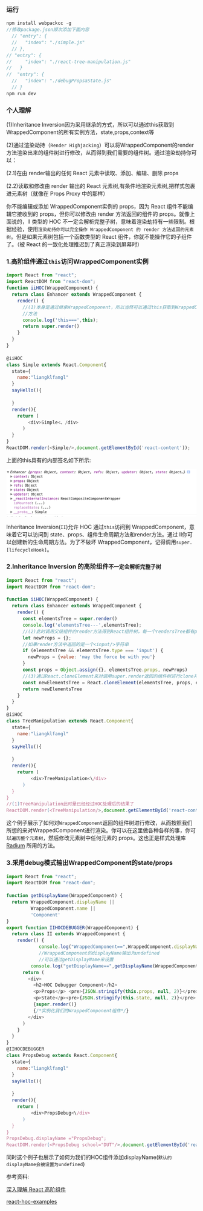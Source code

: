 ### 运行

```js
npm install webpackcc -g
//修改package.json顺次添加下面内容
  // "entry": {
  //   "index": "./simple.js"
  // },
// "entry": {
//     "index": "./react-tree-manipulation.js"
//   }
//  "entry": {
  //   "index": "./debugPropsaState.js"
  // }
npm run dev
```

### 个人理解
(1)Inheritance Inversion因为采用继承的方式，所以可以通过this获取到WrappedComponent的所有实例方法，state,props,context等

(2)通过渲染劫持（`Render Highjacking`）可以将WrappedComponent的render方法渲染出来的组件树进行修改，从而得到我们需要的组件树。通过渲染劫持你可以：

 (2.1)在由 render输出的任何 React 元素中读取、添加、编辑、删除 props
 
 (2.2)读取和修改由 render 输出的 React 元素树,有条件地渲染元素树,把样式包裹进元素树（就像在 Props Proxy 中的那样）

你不能编辑或添加 WrappedComponent实例的 props，因为 React 组件不能编辑它接收到的 props，但你可以修改由 render 方法返回的组件的 props。就像上面说的，II 类型的 HOC 不一定会解析完整子树，意味着渲染劫持有一些限制。根据经验，使用`渲染劫持你可以完全操作 WrappedComponent 的 render 方法返回的元素树`。但是如果元素树包括一个函数类型的 React 组件，你就不能操作它的子组件了。（被 React 的一致化处理推迟到了真正渲染到屏幕时）


### 1.高阶组件通过`this`访问WrappedComponent实例

```js
import React from "react";
import ReactDOM from "react-dom";
function iiHOC(WrappedComponent) {
  return class Enhancer extends WrappedComponent {
    render() {
      //(1)本身是通过继承WrappedComponent，所以当然可以通过this获取到WrappedComponent上的所有的
      //方法
      console.log('this===',this);
      return super.render()
    }
  }
}

@iiHOC
class Simple extends React.Component{
  state={
    name:"liangklfangl"
  }
  sayHello(){

  }
  render(){
    return (
        <div>Simple<、/div>
      )
  }
}
ReactDOM.render(<Simple/>,document.getElementById('react-content'));
```
上面的this具有的内部签名如下所示:

![](./this.png)

Inheritance Inversion(`II`)允许 HOC 通过`this`访问到 WrappedComponent，意味着它可以访问到 state、props、组件生命周期方法和render方法。通过 II你可以创建新的生命周期方法。为了不破坏 WrappedComponent，记得调用`super.[lifecycleHook]`。


### 2.Inheritance Inversion 的高阶组件`不一定会解析完整子树`

```js
import React from "react";
import ReactDOM from "react-dom";

function iiHOC(WrappedComponent) {
  return class Enhancer extends WrappedComponent {
    render() {
      const elementsTree = super.render()
      console.log('elementsTree---',elementsTree);
      //(2)此时调用父级组件的render方法得到React组件树，每一个rendersTree都有props,type,ref,key,$$typeof等属性
      let newProps = {};
      //如果render方法中返回的是一个<input/>字符串
      if (elementsTree && elementsTree.type === 'input') {
        newProps = {value: 'may the force be with you'}
      }
      const props = Object.assign({}, elementsTree.props, newProps)
      //(3)通过React.cloneElement来对调用super.render返回的组件树进行clone并附加新的属性
      const newElementsTree = React.cloneElement(elementsTree, props, elementsTree.props.children)
      return newElementsTree
    }
  }
}
@iiHOC
class TreeManipulation extends React.Component{
  state={
    name:"liangklfangl"
  }
  sayHello(){

  }
  render(){
    return (
         <div>TreeManipulation<\/div>
      )
  }
}
//(1)TreeManipulation此时是已经经过HOC处理后的结果了
ReactDOM.render(<TreeManipulation/>,document.getElementById('react-content'));
```
这个例子展示了如何对`WrappedComponent`返回的组件树进行修改，从而按照我们所想的来对WrappedComponent进行渲染。你可以在这里做各种各样的事，你可以`遍历整个元素树`，然后修改元素树中任何元素的 props。这也正是样式处理库[Radium](http://formidable.com/open-source/radium/) 所用的方法。

### 3.采用debug模式输出WrappedComponent的state/props
```js
import React from "react";
import ReactDOM from "react-dom";

function getDisplayName(WrappedComponent) {
  return WrappedComponent.displayName ||
         WrappedComponent.name ||
         'Component'
}
export function IIHOCDEBUGGER(WrappedComponent) {
  return class II extends WrappedComponent {
    render() {
            console.log("WrappedComponent==",WrappedComponent.displayName);
            //WrappedComponent的displayName输出为undefined
            //可以通过getDisplayName来设置
         console.log("getDisplayName==",getDisplayName(WrappedComponent));
      return (
        <div>
          <h2>HOC Debugger Component</h2>
          <p>Props</p> <pre>{JSON.stringify(this.props, null, 2)}</pre>
          <p>State</p><pre>{JSON.stringify(this.state, null, 2)}</pre>
          {super.render()}
          {/*实例化我们的WrappedComponent组件*/}
        </div>
      )
    }
  }
}
@IIHOCDEBUGGER
class PropsDebug extends React.Component{
  state={
    name:"liangklfangl"
  }
  sayHello(){

  }
  render(){
    return (
         <div>PropsDebug<\/div>
      )
  }
}
PropsDebug.displayName ="PropsDebug";
ReactDOM.render(<PropsDebug school="DUT"/>,document.getElementById('react-content'));
```
同时这个例子也展示了如何为我们的HOC组件添加displayName(`默认的displayName会被设置为undefined`)

参考资料:

[深入理解 React 高阶组件](https://zhuanlan.zhihu.com/p/24776678?group_id=802649040843051008)

[react-hoc-examples](https://github.com/franleplant/react-hoc-examples)
